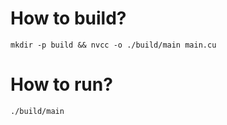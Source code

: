 # How to build?

```
mkdir -p build && nvcc -o ./build/main main.cu
```

# How to run?

```
./build/main
```
